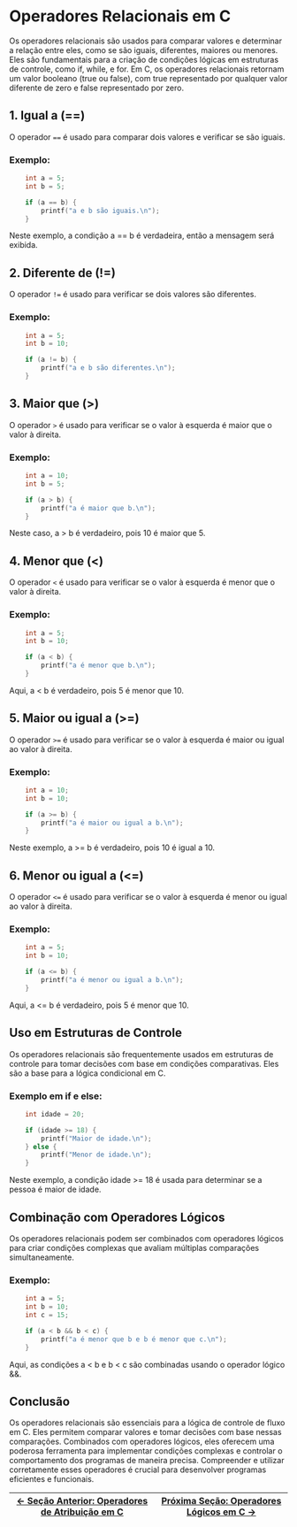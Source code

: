 # Operadores Relacionais em C

Os operadores relacionais são usados para comparar valores e determinar a relação entre eles, como se são iguais, diferentes, maiores ou menores. Eles são fundamentais para a criação de condições lógicas em estruturas de controle, como if, while, e for. Em C, os operadores relacionais retornam um valor booleano (true ou false), com true representado por qualquer valor diferente de zero e false representado por zero.

## 1. Igual a (==)

O operador `==` é usado para comparar dois valores e verificar se são iguais.

### Exemplo:

```c
    int a = 5;
    int b = 5;

    if (a == b) {
        printf("a e b são iguais.\n");
    }
```

Neste exemplo, a condição a == b é verdadeira, então a mensagem será exibida.

## 2. Diferente de (!=)

O operador `!=` é usado para verificar se dois valores são diferentes.

### Exemplo:

```c
    int a = 5;
    int b = 10;

    if (a != b) {
        printf("a e b são diferentes.\n");
    }
```

## 3. Maior que (>)

O operador `>` é usado para verificar se o valor à esquerda é maior que o valor à direita.

### Exemplo:

```c
    int a = 10;
    int b = 5;

    if (a > b) {
        printf("a é maior que b.\n");
    }
```

Neste caso, a > b é verdadeiro, pois 10 é maior que 5.

## 4. Menor que (<)

O operador `<` é usado para verificar se o valor à esquerda é menor que o valor à direita.

### Exemplo:

```c
    int a = 5;
    int b = 10;

    if (a < b) {
        printf("a é menor que b.\n");
    }
```

Aqui, a < b é verdadeiro, pois 5 é menor que 10.

## 5. Maior ou igual a (>=)

O operador `>=` é usado para verificar se o valor à esquerda é maior ou igual ao valor à direita.

### Exemplo:

```c
    int a = 10;
    int b = 10;

    if (a >= b) {
        printf("a é maior ou igual a b.\n");
    }
```

Neste exemplo, a >= b é verdadeiro, pois 10 é igual a 10.

## 6. Menor ou igual a (<=)

O operador `<=` é usado para verificar se o valor à esquerda é menor ou igual ao valor à direita.

### Exemplo:

```c
    int a = 5;
    int b = 10;

    if (a <= b) {
        printf("a é menor ou igual a b.\n");
    }
```

Aqui, a <= b é verdadeiro, pois 5 é menor que 10.

## Uso em Estruturas de Controle

Os operadores relacionais são frequentemente usados em estruturas de controle para tomar decisões com base em condições comparativas. Eles são a base para a lógica condicional em C.

### Exemplo em if e else:

```c
    int idade = 20;

    if (idade >= 18) {
        printf("Maior de idade.\n");
    } else {
        printf("Menor de idade.\n");
    }
```

Neste exemplo, a condição idade >= 18 é usada para determinar se a pessoa é maior de idade.

## Combinação com Operadores Lógicos

Os operadores relacionais podem ser combinados com operadores lógicos para criar condições complexas que avaliam múltiplas comparações simultaneamente.

### Exemplo:

```c
    int a = 5;
    int b = 10;
    int c = 15;

    if (a < b && b < c) {
        printf("a é menor que b e b é menor que c.\n");
    }
```

Aqui, as condições a < b e b < c são combinadas usando o operador lógico &&.

## Conclusão

Os operadores relacionais são essenciais para a lógica de controle de fluxo em C. Eles permitem comparar valores e tomar decisões com base nessas comparações. Combinados com operadores lógicos, eles oferecem uma poderosa ferramenta para implementar condições complexas e controlar o comportamento dos programas de maneira precisa. Compreender e utilizar corretamente esses operadores é crucial para desenvolver programas eficientes e funcionais.

| [← Seção Anterior: Operadores de Atribuição em C](https://github.com/arturbomtempo-dev/programming-logic-course/blob/main/materiais/03-processamento-de-dados/03.02-operadores-de-atribuicao.md) | [Próxima Seção: Operadores Lógicos em C →](https://github.com/arturbomtempo-dev/programming-logic-course/blob/main/materiais/03-processamento-de-dados/03.04-operadores-logicos.md) |
| ----------------------------------------------------------------------------------------------------------------------------------------------------------------------------------- | ---------------------------------------------------------------------------------------------------------------------------------------------------------------------- |
